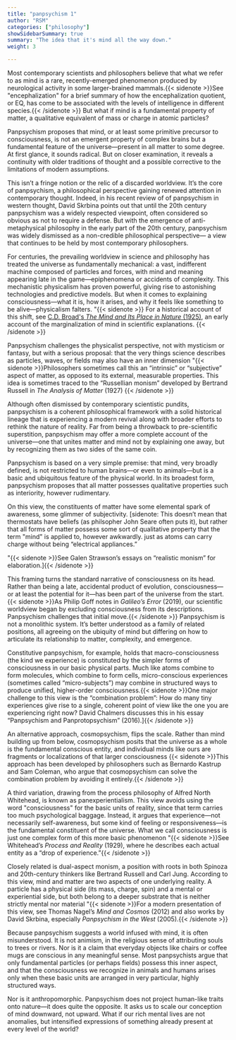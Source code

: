 ```yaml
---
title: "panpsychism 1"
author: "RSM"
categories: ["philosophy"]
showSidebarSummary: true
summary: "The idea that it's mind all the way down."
weight: 3

---
```




 Most contemporary scientists and philosophers believe that what we refer to as mind is a rare, recently-emerged phenomenon produced by neurological activity in some larger-brained mammals.{{< sidenote >}}See "encephalization" for a brief summary of how the encephalization quotient, or EQ, has come to be associated with the levels of intelligence in different species.{{< /sidenote >}}  But what if mind is a fundamental property of matter, a qualitative equivalent of mass or charge in atomic particles? 
 
 Panpsychism proposes that mind, or at least some primitive precursor to consciousness, is not an emergent property of complex brains but a fundamental feature of the universe—present in all matter to some degree. At first glance, it sounds radical. But on closer examination, it reveals a continuity with older traditions of thought and a possible corrective to the limitations of modern assumptions.
 

This isn’t a fringe notion or the relic of a discarded worldview. It’s the core of panpsychism, a philosophical perspective gaining renewed attention in contemporary thought. Indeed, in his recent review of of panpsychism in western thought, David Skrbina points out that until the 20th century panpsychism was a widely respected viewpoint, often considered so obvious as  not to require a defense.  But with the emergence of anti-metaphysical philosophy in the early part of the 20th century, panpsychism was widely dismissed as a non-credible philosophical perspective— a view that continues to be held by most contemporary philosophers.



For centuries, the prevailing worldview in science and philosophy has treated the universe as fundamentally mechanical: a vast, indifferent machine composed of particles and forces, with mind and meaning appearing late in the game—epiphenomena or accidents of complexity. This mechanistic physicalism has proven powerful, giving rise to astonishing technologies and predictive models. But when it comes to explaining consciousness—what it is, how it arises, and why it feels like something to be alive—physicalism falters.
"{{< sidenote >}}
For a historical account of this shift, see [C.D. Broad's *The Mind and Its Place in Nature* (1925)](https://www.stafforini.com/broad/Broad%20-%20The%20mind%20and%20its%20place%20in%20nature.pdf), an early account of the marginalization of mind in scientific explanations.
{{< /sidenote >}}

Panpsychism challenges the physicalist perspective, not with mysticism or fantasy, but with a serious proposal: that the very things science describes as particles, waves, or fields may also have an inner dimension 
"{{< sidenote >}}Philosophers sometimes call this an “intrinsic” or “subjective” aspect of matter, as opposed to its external, measurable properties. This idea is sometimes traced to the “Russellian monism” developed by Bertrand Russell in *The Analysis of Matter* (1927) {{< /sidenote >}}

Although often dismissed by contemporary scientistic pundits, panpsychism is a coherent philosophical framework with a solid historical lineage that is experiencing a modern revival along with broader efforts to rethink the nature of reality. Far from being a throwback to pre-scientific superstition, panpsychism may offer a more complete account of the universe—one that unites matter and mind not by explaining one away, but by recognizing them as two sides of the same coin.



Panpsychism is based on a very simple premise: that mind, very broadly defined, is not restricted to human brains—or even to animals—but is a basic and ubiquitous feature of the physical world. In its broadest form, panpsychism proposes that all matter possesses qualitative properties such as interiority, however rudimentary. 


On this view, the constituents of matter have some elemental spark of awareness, some glimmer of subjectivity. [sidenote: This doesn’t mean that thermostats have beliefs (as philsopher John Seare often puts it), but rather that all forms of matter possess some sort of qualitative property that the term "mind" is applied to, however awkwardly.  just as atoms can carry charge without being “electrical appliances.” 

"{{< sidenote >}}See Galen Strawson’s essays on “realistic monism” for elaboration.]{{< /sidenote >}}

This framing turns the standard narrative of consciousness on its head. Rather than being a late, accidental product of evolution, consciousness—or at least the potential for it—has been part of the universe from the start. {{< sidenote >}}As Philip Goff notes in *Galileo’s Error* (2019), our scientific worldview began by excluding consciousness from its descriptions. Panpsychism challenges that initial move.{{< /sidenote >}}
Panpsychism is not a monolithic system. It’s better understood as a family of related positions, all agreeing on the ubiquity of mind but differing on how to articulate its relationship to matter, complexity, and emergence.

Constitutive panpsychism, for example, holds that macro-consciousness (the kind we experience) is constituted by the simpler forms of consciousness in our basic physical parts. Much like atoms combine to form molecules, which combine to form cells, micro-conscious experiences (sometimes called “micro-subjects”) may combine in structured ways to produce unified, higher-order consciousness.{{< sidenote >}}One major challenge to this view is the “combination problem”: How do many tiny experiences give rise to a single, coherent point of view like the one you are experiencing right now? David Chalmers discusses this in his essay “Panpsychism and Panprotopsychism” (2016).]{{< /sidenote >}}
 

An alternative approach, cosmopsychism, flips the scale. Rather than mind building up from below, cosmopsychism posits that the universe as a whole is the fundamental conscious entity, and individual minds like ours are fragments or localizations of that larger consciousness
{{< sidenote >}}This approach has been developed by philosophers such as Bernardo Kastrup and Sam Coleman, who argue that cosmopsychism can solve the combination problem by avoiding it entirely.{{< /sidenote >}}

A third variation, drawing from the process philosophy of Alfred North Whitehead, is known as panexperientialism. This view avoids using the word "consciousness" for the basic units of reality, since that term carries too much psychological baggage. Instead, it argues that experience—not necessarily self-awareness, but some kind of feeling or responsiveness—is the fundamental constituent of the universe. What we call consciousness is just one complex form of this more basic phenomenon 
"{{< sidenote >}}See Whitehead’s *Process and Reality* (1929), where he describes each actual entity as a “drop of experience.”{{< /sidenote >}}

Closely related is dual-aspect monism, a position with roots in both Spinoza and 20th-century thinkers like Bertrand Russell and Carl Jung. According to this view, mind and matter are two aspects of one underlying reality. A particle has a physical side (its mass, charge, spin) and a mental or experiential side, but both belong to a deeper substrate that is neither strictly mental nor material 
"{{< sidenote >}}For a modern presentation of this view, see Thomas Nagel’s *Mind and Cosmos* (2012) and also works by David Skrbina, especially *Panpsychism in the West* (2005).{{< /sidenote >}}


Because panpsychism suggests a world infused with mind, it is often misunderstood. It is not animism, in the religious sense of attributing souls to trees or rivers. Nor is it a claim that everyday objects like chairs or coffee mugs are conscious in any meaningful sense. Most panpsychists argue that only fundamental particles (or perhaps fields) possess this inner aspect, and that the consciousness we recognize in animals and humans arises only when these basic units are arranged in very particular, highly structured ways.

Nor is it anthropomorphic. Panpsychism does not project human-like traits onto nature—it does quite the opposite. It asks us to scale our conception of mind downward, not upward. What if our rich mental lives are not anomalies, but intensified expressions of something already present at every level of the world?